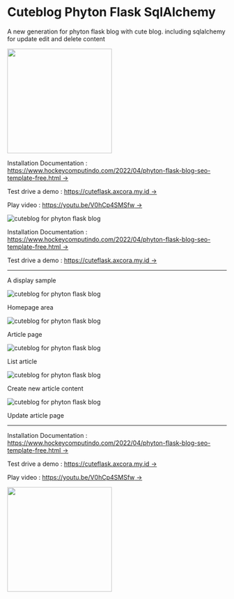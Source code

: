# Cuteblog Phyton Flask SqlAlchemy

A new generation for phyton flask blog with cute blog.
including sqlalchemy for update edit and delete content

<a href="https://www.buymeacoffee.com/axcora"><img width="240" src="https://blogger.googleusercontent.com/img/b/R29vZ2xl/AVvXsEgIA9HMwkK8kr7uRwVNxnhXsLQsJHxQQYVSzqCAaK58OpJOiTlzbIX7eEwS_VpJ3oEG-xrmVEl2WKqGvB_o-KjyBGTbbjFHM_bN2Jce9g3FTnt2ZJViwcvB9DHPOKPEMCl7jTQRVWKPw_ETloH7_CK8Xr09SSNNx22xnfGjViwdEsGtR-yGrLmr-JUGHA/s1090/bmc-button.png"/></a>


Installation Documentation : 
[https://www.hockeycomputindo.com/2022/04/phyton-flask-blog-seo-template-free.html →](https://www.hockeycomputindo.com/2022/04/phyton-flask-blog-seo-template-free.html)

Test drive a demo : 
[https://cuteflask.axcora.my.id →](https://cuteflask.axcora.my.id/)

Play video : [https://youtu.be/V0hCp4SMSfw →](https://youtu.be/V0hCp4SMSfw)

![cuteblog for phyton flask blog ](https://blogger.googleusercontent.com/img/b/R29vZ2xl/AVvXsEgWssVzJHcSm7F22gHjeDLIFLDJlTGc8JoXm8TQLzche0hS7Zg5aoPaHzZkwVDnum0APAHOr1R6PGVSRRY7kWg_2h0XQy1e_iKgMGhFKBQEdy2_aAzPk02bqELkbKBMLqPCvIE6sMsBh2ENji-PeftctMhzs-UIc6t7xe7dKQVUqcbIw47ia2HYsXeaBw/s1920/phyton%20flask%20blog%20seo%20free%20download%20source%20code%20gratis%20(1).jpg)

Installation Documentation : 
[https://www.hockeycomputindo.com/2022/04/phyton-flask-blog-seo-template-free.html →](https://www.hockeycomputindo.com/2022/04/phyton-flask-blog-seo-template-free.html)

Test drive a demo : 
[https://cuteflask.axcora.my.id →](https://cuteflask.axcora.my.id/)


-------------------------

A display sample


![cuteblog for phyton flask blog ](https://blogger.googleusercontent.com/img/b/R29vZ2xl/AVvXsEhC1BSMq5-Ig-TH8drTFYHYyodsJeM-FCkohcfi2ySTXHKJKL86h-xuWhZuCn6r0k2VzWmySoVMMIj0TvSs0JP2BdMr0BTYGgcFeabLFFQdQ8UlFwi1m6DxXkTcrvy0LZmXsQ86TXvh_c-jW41HlKLp9_XdGJhckFa1aaapH6ZY1dvaQ11-ywH9-EuDVA/s2107/phyton%20flask%20blog%20seo%20free%20download%20source%20code%20gratis%20(9).png)

Homepage area

![cuteblog for phyton flask blog ](https://blogger.googleusercontent.com/img/b/R29vZ2xl/AVvXsEgyCU3y-Rv73jGThRGaX4FZw2RceUaMfrNzqpk9JUvj5rMuXlAk06MsthLY8iBu2rJp2MmtjU7ZWDLKhVlWLa_UPPw2nACUJlCnlXTQCTptEGS9tSUhRhnKErckV6mYKFpbK6sshD9fsJZTQOUMiDnHo4RFCZxidWBEcBvfkjaaIjje3PxASSIj2BXdJw/s1349/phyton%20flask%20blog%20seo%20free%20download%20source%20code%20gratis%20(8).png)

Article page


![cuteblog for phyton flask blog ](https://blogger.googleusercontent.com/img/b/R29vZ2xl/AVvXsEgsCk22xUyWN8InHmr9S9za70l2QXerGJiU4ESPUu47b6g3qhA7qQarbg61i03-7cMj7P8cDiDXbsGN6ZecMgc8kT2vZMJ0LCFaFIuIWKpDwYubi2_nVfZrV_ErunosUgcdRe5FYiIa41fI1sU3azj8g__fGrmtSR9r9alggHaYcd9ge7R6mva_SCc8DQ/s1349/phyton%20flask%20blog%20seo%20free%20download%20source%20code%20gratis%20(5).png)

List article


![cuteblog for phyton flask blog ](https://blogger.googleusercontent.com/img/b/R29vZ2xl/AVvXsEiWpgTrRA9V3s90_g9gZe0wI7ZzXlXxSCt7i6VJI1hdJGSlPq5Y2WC82K4o-l5dhhWB8LoRyw0EbNMV0MkT45VMFoe5R3GP4t-PQY0Js4zOkDDBmlWOhJDriu94MQucSlOD0lrZlK-DN8Ivg3alYClTtzbNM235IFBX5Dc_v3_0s7cl62tTC8qo5uBwIQ/s1349/phyton%20flask%20blog%20seo%20free%20download%20source%20code%20gratis%20(2).png)

Create new article content

![cuteblog for phyton flask blog ](https://blogger.googleusercontent.com/img/b/R29vZ2xl/AVvXsEgGHWuuzNPO3Tq8tZLk6ado67nd-u7CxzY6jHSgkIdgCpFAGu3kvOUvv3HvFO3MdgsU1bmCyrgTS1juZepQzRlIk4eeY-oc2kTTZlru8eWNwHujx_OfXMBumaIPXSl3XVd-t5zMo-OlsQCuNL8CH9E-gnyLdjsz7ff8tikOB7eEWFnmjIuVFH8n1LJjww/s1349/phyton%20flask%20blog%20seo%20free%20download%20source%20code%20gratis%20(1).png)

Update article page

-------------------------------

Installation Documentation : 
[https://www.hockeycomputindo.com/2022/04/phyton-flask-blog-seo-template-free.html →](https://www.hockeycomputindo.com/2022/04/phyton-flask-blog-seo-template-free.html)

Test drive a demo : 
[https://cuteflask.axcora.my.id →](https://cuteflask.axcora.my.id/)

Play video : [https://youtu.be/V0hCp4SMSfw →](https://youtu.be/V0hCp4SMSfw)

<a href="https://www.buymeacoffee.com/axcora"><img width="240" src="https://blogger.googleusercontent.com/img/b/R29vZ2xl/AVvXsEgIA9HMwkK8kr7uRwVNxnhXsLQsJHxQQYVSzqCAaK58OpJOiTlzbIX7eEwS_VpJ3oEG-xrmVEl2WKqGvB_o-KjyBGTbbjFHM_bN2Jce9g3FTnt2ZJViwcvB9DHPOKPEMCl7jTQRVWKPw_ETloH7_CK8Xr09SSNNx22xnfGjViwdEsGtR-yGrLmr-JUGHA/s1090/bmc-button.png"/></a>
